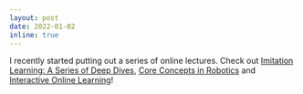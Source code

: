 ```yaml
---
layout: post
date: 2022-01-02
inline: true
---
```


I recently started putting out a series of online lectures. Check out [Imitation Learning: A Series of Deep Dives](https://www.youtube.com/playlist?list=PLQZQ7N26C6ba2BDFVULmmBYC80cX6pNjZ), [Core Concepts in Robotics](https://www.youtube.com/playlist?list=PLQZQ7N26C6bbhXHuongGbbeVLl-PKkJ6K) and [Interactive Online Learning](https://youtube.com/playlist?list=PLQZQ7N26C6ba-ifTijXwr2NXMkYbQe39O)!